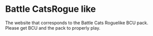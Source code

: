 # Battle CatsRogue like
The website that corresponds to the Battle Cats Roguelike BCU pack.
Please get BCU and the pack to properly play.